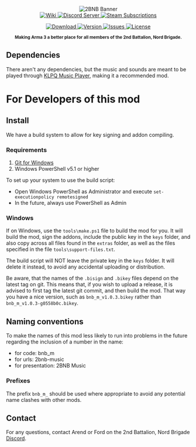 <p align="center">
	<img src="https://github.com/2bnb/2bnb-music/blob/master/2BNB_Music_Github.png" alt="2BNB Banner" />
	<br />
	<a href="https://github.com/2bnb/2bnb-extras/wiki/Adding-New-Music">
		<img src="https://img.shields.io/badge/2BNB_Extras_Wiki-How to Add Music-orange.svg?style=for-the-badge&logo=github" alt="Wiki" />
	</a>
	<a href="https://discord.gg/DRaWNyf">
		<img src="https://img.shields.io/discord/532683310409842728.svg?label=Discord&logo=Discord&colorB=7289da&style=for-the-badge" alt="Discord Server">
	</a>
	<a href="https://steamcommunity.com/sharedfiles/filedetails/?id=2265715499">
		<img src="https://img.shields.io/endpoint.svg?url=https%3A%2F%2Fshieldsio-steam-workshop.jross.me%2F2265715499%2Fsubscriptions-text&style=for-the-badge" alt="Steam Subscriptions">
	</a>
</p>
<p align="center">
	<a href="https://steamcommunity.com/sharedfiles/filedetails/?id=2265715499">
		<img src="https://img.shields.io/steam/size/2265715499?label=Download&logo=steam" alt="Download" />
	</a>
	<a href="https://github.com/2bnb/2bnb-music/releases">
		<img src="https://img.shields.io/github/release/2bnb/2bnb-music.svg?label=Version" alt="Version" />
	</a>
	<a href="https://github.com/2bnb/2bnb-music/issues">
		<img src="http://img.shields.io/github/issues-raw/2bnb/2bnb-music.svg?label=Issues&style=flat" alt="Issues" />
	</a>
	<a href="https://github.com/2bnb/2bnb-music/blob/master/LICENCE">
		<img src="https://img.shields.io/github/license/2bnb/2bnb-music.svg?style=flat&label=Licence" alt="License">
	</a>
</p>
<p align="center"><sup><strong>Making Arma 3 a better place for all members of the 2nd Battalion, Nord Brigade.</strong></sup></p>

## Dependencies
There aren't any dependencies, but the music and sounds are meant to be played through [KLPQ Music Player](https://steamcommunity.com/sharedfiles/filedetails/?id=1241545493), making it a recommended mod.

# For Developers of this mod
## Install
We have a build system to allow for key signing and addon compiling.

### Requirements
1. [Git for Windows](https://git-scm.com/download/win)
1. Windows PowerShell v5.1 or higher

To set up your system to use the build script:
- Open Windows PowerShell as Administrator and execute `set-executionpolicy remotesigned`
- In the future, always use PowerShell as Admin

### Windows
If on Windows, use the `tools\make.ps1` file to build the mod for you. It will build the mod, sign the addons, include the public key in the `keys` folder, and also copy across all files found in the `extras` folder, as well as the files specified in the file `tools\support-files.txt`.

The build script will NOT leave the private key in the `keys` folder. It will delete it instead, to avoid any accidental uploading or distribution.

Be aware, that the names of the `.bisign` and `.bikey` files depend on the latest tag on git. This means that, if you wish to upload a release, it is advised to first tag the latest git commit, and then build the mod. That way you have a nice version, such as `bnb_m_v1.0.3.bikey` rather than `bnb_m_v1.0.3-g0558b0c.bikey`.

## Naming conventions
To make the names of this mod less likely to run into problems in the future regarding the inclusion of a number in the name:
- for code: bnb_m
- for urls: 2bnb-music
- for presentation: 2BNB Music

### Prefixes
The prefix `bnb_m_` should be used where appropriate to avoid any potential name clashes with other mods.

## Contact
For any questions, contact Arend or Ford on the 2nd Battalion, Nord Brigade [Discord](https://discord.gg/DRaWNyf).
